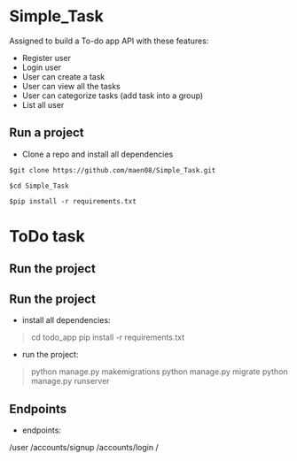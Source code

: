 # Simple_Task
Assigned to build a To-do app API with these features:
- Register user 
- Login user
- User can create a task
- User can view all the tasks
- User can categorize tasks (add task into a group)
- List all user

## Run a project
- Clone a repo and install all dependencies
```
$git clone https://github.com/maen08/Simple_Task.git

$cd Simple_Task

$pip install -r requirements.txt 
```





# ToDo task

## Run the project

## Run the project

- install all dependencies:
> cd todo_app
> pip install -r requirements.txt

- run the project:
> python manage.py makemigrations
> python manage.py migrate
> python manage.py runserver


## Endpoints
- endpoints:

/user 
/accounts/signup
/accounts/login
/

